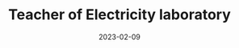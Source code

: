 ---
title: "Teacher of Electricity laboratory"
collection: teaching
type: "Undergraduate course"
permalink: /teaching/2023-winter-teaching-1
venue: "Department of physics, Isfahan University of Technology"
date: 2023-02-09
location: "Isfahan, Iran"
---